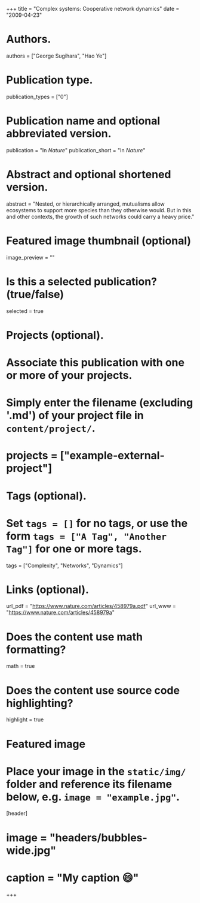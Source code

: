 +++
title = "Complex systems: Cooperative network dynamics"
date = "2009-04-23"

# Authors.
authors = ["George Sugihara", "Hao Ye"]

# Publication type.
publication_types = ["0"]

# Publication name and optional abbreviated version.
publication = "In *Nature*"
publication_short = "In *Nature*"

# Abstract and optional shortened version.
abstract = "Nested, or hierarchically arranged, mutualisms allow ecosystems to support more species than they otherwise would. But in this and other contexts, the growth of such networks could carry a heavy price."

# Featured image thumbnail (optional)
image_preview = ""

# Is this a selected publication? (true/false)
selected = true

# Projects (optional).
#   Associate this publication with one or more of your projects.
#   Simply enter the filename (excluding '.md') of your project file in `content/project/`.
# projects = ["example-external-project"]

# Tags (optional).
#   Set `tags = []` for no tags, or use the form `tags = ["A Tag", "Another Tag"]` for one or more tags.
tags = ["Complexity", "Networks", "Dynamics"]

# Links (optional).
url_pdf = "https://www.nature.com/articles/458979a.pdf"
url_www = "https://www.nature.com/articles/458979a"

# Does the content use math formatting?
math = true

# Does the content use source code highlighting?
highlight = true

# Featured image
# Place your image in the `static/img/` folder and reference its filename below, e.g. `image = "example.jpg"`.
[header]
# image = "headers/bubbles-wide.jpg"
# caption = "My caption :smile:"

+++

